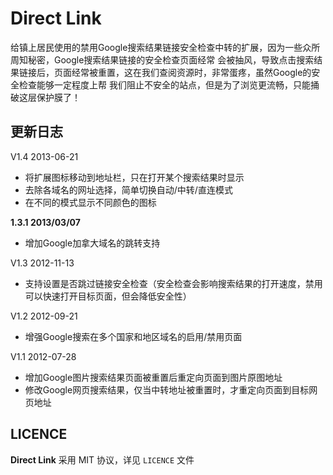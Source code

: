 Direct Link
===============

给镇上居民使用的禁用Google搜索结果链接安全检查中转的扩展，因为一些众所周知秘密，Google搜索结果链接的安全检查页面经常
会被抽风，导致点击搜索结果链接后，页面经常被重置，这在我们查阅资源时，非常蛋疼，虽然Google的安全检查能够一定程度上帮
我们阻止不安全的站点，但是为了浏览更流畅，只能捅破这层保护膜了！

更新日志
----------

V1.4 2013-06-21

 * 将扩展图标移动到地址栏，只在打开某个搜索结果时显示
 * 去除各域名的网址选择，简单切换自动/中转/直连模式
 * 在不同的模式显示不同颜色的图标

**1.3.1 2013/03/07**

  * 增加Google加拿大域名的跳转支持

V1.3 2012-11-13

 * 支持设置是否跳过链接安全检查（安全检查会影响搜索结果的打开速度，禁用可以快速打开目标页面，但会降低安全性）

V1.2 2012-09-21

 * 增强Google搜索在多个国家和地区域名的启用/禁用页面

V1.1 2012-07-28

 * 增加Google图片搜索结果页面被重置后重定向页面到图片原图地址
 * 修改Google网页搜索结果，仅当中转地址被重置时，才重定向页面到目标网页地址

LICENCE
-----------

**Direct Link** 采用 MIT 协议，详见 `LICENCE` 文件
